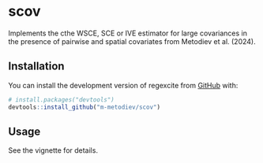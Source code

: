 
# scov

<!-- badges: start -->

<!-- badges: end -->

Implements the cthe WSCE, SCE or IVE estimator for large covariances in
the presence of pairwise and spatial covariates from Metodiev et
al. (2024).

## Installation

You can install the development version of regexcite from
[GitHub](https://github.com/) with:

``` r
# install.packages("devtools")
devtools::install_github("m-metodiev/scov")
```

## Usage

See the vignette for details.
